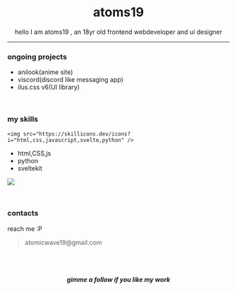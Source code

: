 <H1 align=center >atoms19</H1>
<p align=center >hello I am atoms19 , an 18yr old frontend webdeveloper and ui designer</p>
<hr>
<h3>ongoing projects</h3>
<ul>
<li>anilook(anime site)</li>
<li>viscord(discord like messaging app)</li>
<li>ilus.css v6(UI library)</li>
</ul>
<br>

<h3>my skills</h3>
<p align="center">
 
    <img src="https://skillicons.dev/icons?i="html,css,javascript,svelte,python" />
 
</p>
<ul>
<li>html,CSS,js</li>
<li>python</li>
<li>sveltekit</li>
</ul>

<p align="left">

<img src="https://github-readme-streak-stats.herokuapp.com/?user=atoms19&theme=dar" >

</p>


<br>
<h3>contacts</h3>
<p>reach me :P 
<blockquote>atomicwave19@gmail.com</blockquote>

</p>
<br><br>
<h5 align="center">gimme a follow if you like my work</h5>



